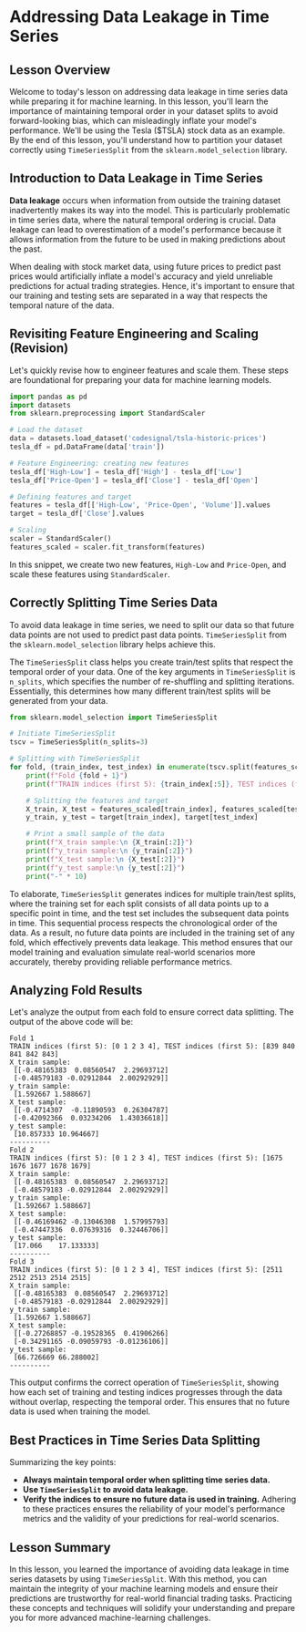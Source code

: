 # Addressing Data Leakage in Time Series

## Lesson Overview
Welcome to today's lesson on addressing data leakage in time series data while preparing it for machine learning. In this lesson, you'll learn the importance of maintaining temporal order in your dataset splits to avoid forward-looking bias, which can misleadingly inflate your model's performance. We'll be using the Tesla ($TSLA) stock data as an example. By the end of this lesson, you'll understand how to partition your dataset correctly using `TimeSeriesSplit` from the `sklearn.model_selection` library.

## Introduction to Data Leakage in Time Series
**Data leakage** occurs when information from outside the training dataset inadvertently makes its way into the model. This is particularly problematic in time series data, where the natural temporal ordering is crucial. Data leakage can lead to overestimation of a model's performance because it allows information from the future to be used in making predictions about the past.

When dealing with stock market data, using future prices to predict past prices would artificially inflate a model's accuracy and yield unreliable predictions for actual trading strategies. Hence, it's important to ensure that our training and testing sets are separated in a way that respects the temporal nature of the data.

## Revisiting Feature Engineering and Scaling (Revision)
Let's quickly revise how to engineer features and scale them. These steps are foundational for preparing your data for machine learning models.

```Python
import pandas as pd
import datasets
from sklearn.preprocessing import StandardScaler

# Load the dataset
data = datasets.load_dataset('codesignal/tsla-historic-prices')
tesla_df = pd.DataFrame(data['train'])

# Feature Engineering: creating new features
tesla_df['High-Low'] = tesla_df['High'] - tesla_df['Low']
tesla_df['Price-Open'] = tesla_df['Close'] - tesla_df['Open']

# Defining features and target
features = tesla_df[['High-Low', 'Price-Open', 'Volume']].values
target = tesla_df['Close'].values

# Scaling
scaler = StandardScaler()
features_scaled = scaler.fit_transform(features)
```
In this snippet, we create two new features, `High-Low` and `Price-Open`, and scale these features using `StandardScaler`.

## Correctly Splitting Time Series Data
To avoid data leakage in time series, we need to split our data so that future data points are not used to predict past data points. `TimeSeriesSplit` from the `sklearn.model_selection` library helps achieve this.

The `TimeSeriesSplit` class helps you create train/test splits that respect the temporal order of your data. One of the key arguments in `TimeSeriesSplit` is `n_splits`, which specifies the number of re-shuffling and splitting iterations. Essentially, this determines how many different train/test splits will be generated from your data.

```Python
from sklearn.model_selection import TimeSeriesSplit

# Initiate TimeSeriesSplit
tscv = TimeSeriesSplit(n_splits=3)

# Splitting with TimeSeriesSplit
for fold, (train_index, test_index) in enumerate(tscv.split(features_scaled)):
    print(f"Fold {fold + 1}")
    print(f"TRAIN indices (first 5): {train_index[:5]}, TEST indices (first 5): {test_index[:5]}")

    # Splitting the features and target
    X_train, X_test = features_scaled[train_index], features_scaled[test_index]
    y_train, y_test = target[train_index], target[test_index]

    # Print a small sample of the data
    print(f"X_train sample:\n {X_train[:2]}")
    print(f"y_train sample:\n {y_train[:2]}")
    print(f"X_test sample:\n {X_test[:2]}")
    print(f"y_test sample:\n {y_test[:2]}")
    print("-" * 10)
```
To elaborate, `TimeSeriesSplit` generates indices for multiple train/test splits, where the training set for each split consists of all data points up to a specific point in time, and the test set includes the subsequent data points in time. This sequential process respects the chronological order of the data. As a result, no future data points are included in the training set of any fold, which effectively prevents data leakage. This method ensures that our model training and evaluation simulate real-world scenarios more accurately, thereby providing reliable performance metrics.

## Analyzing Fold Results
Let's analyze the output from each fold to ensure correct data splitting. The output of the above code will be:

```
Fold 1
TRAIN indices (first 5): [0 1 2 3 4], TEST indices (first 5): [839 840 841 842 843]
X_train sample:
 [[-0.48165383  0.08560547  2.29693712]
 [-0.48579183 -0.02912844  2.00292929]]
y_train sample:
 [1.592667 1.588667]
X_test sample:
 [[-0.4714307  -0.11890593  0.26304787]
 [-0.42092366  0.03234206  1.43036618]]
y_test sample:
 [10.857333 10.964667]
----------
Fold 2
TRAIN indices (first 5): [0 1 2 3 4], TEST indices (first 5): [1675 1676 1677 1678 1679]
X_train sample:
 [[-0.48165383  0.08560547  2.29693712]
 [-0.48579183 -0.02912844  2.00292929]]
y_train sample:
 [1.592667 1.588667]
X_test sample:
 [[-0.46169462 -0.13046308  1.57995793]
 [-0.47447336  0.07639316  0.32446706]]
y_test sample:
 [17.066    17.133333]
----------
Fold 3
TRAIN indices (first 5): [0 1 2 3 4], TEST indices (first 5): [2511 2512 2513 2514 2515]
X_train sample:
 [[-0.48165383  0.08560547  2.29693712]
 [-0.48579183 -0.02912844  2.00292929]]
y_train sample:
 [1.592667 1.588667]
X_test sample:
 [[-0.27268857 -0.19528365  0.41906266]
 [-0.34291165 -0.09059793 -0.01236106]]
y_test sample:
 [66.726669 66.288002]
----------
```
This output confirms the correct operation of `TimeSeriesSplit`, showing how each set of training and testing indices progresses through the data without overlap, respecting the temporal order. This ensures that no future data is used when training the model.

## Best Practices in Time Series Data Splitting
Summarizing the key points:

* **Always maintain temporal order when splitting time series data.**
* **Use `TimeSeriesSplit` to avoid data leakage.**
* **Verify the indices to ensure no future data is used in training.**
Adhering to these practices ensures the reliability of your model's performance metrics and the validity of your predictions for real-world scenarios.

## Lesson Summary
In this lesson, you learned the importance of avoiding data leakage in time series datasets by using `TimeSeriesSplit`. With this method, you can maintain the integrity of your machine learning models and ensure their predictions are trustworthy for real-world financial trading tasks. Practicing these concepts and techniques will solidify your understanding and prepare you for more advanced machine-learning challenges.
